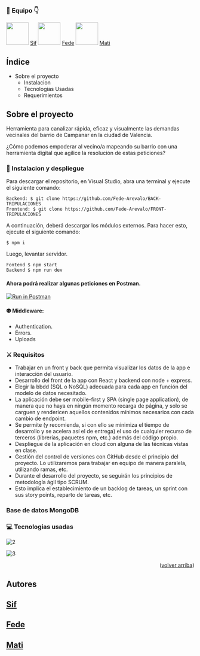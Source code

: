 ### 👋 Equipo 👇

<img src="https://media.licdn.com/dms/image/D4D03AQE3wHIBQO-RXA/profile-displayphoto-shrink_400_400/0/1668343626712?e=1680134400&v=beta&t=mz89SZ1oIqgtsYcq0jcJqpmukwe-9_EKEITNqMhOiIg" width="60"> [Sif](https://github.com/Sif03)
<img src="https://media.licdn.com/dms/image/D4D35AQGguOAobh22HA/profile-framedphoto-shrink_400_400/0/1673985276836?e=1675281600&v=beta&t=QIJathQ32PzD1kDq03OMkRQe2O8QuEssGUQg5hmYuSc" width="60"> [Fede](https://github.com/Fede-Arevalo)
<img src="https://media.licdn.com/dms/image/D4D03AQE-8XxZnjERHg/profile-displayphoto-shrink_400_400/0/1673467192390?e=1680134400&v=beta&t=lnl6MyCxgWKIrlNoQRR9b6E7SztkQPpRJe13dF_iH-s" width="60"> [Mati](https://github.com/msalvatore82)

## Índice

- Sobre el proyecto
  - Instalacion
  - Tecnologias Usadas
  - Requerimientos

## Sobre el proyecto

Herramienta para canalizar rápida, eficaz y visualmente las demandas vecinales del barrio de Campanar en la ciudad de Valencia.

¿Cómo podemos empoderar al vecino/a mapeando su barrio con una herramienta digital que agilice la resolución de estas peticiones?

### 💫 Instalacion y despliegue

Para descargar el repositorio, en Visual Studio, abra una terminal y ejecute el siguiente comando:

```
Backend: $ git clone https://github.com/Fede-Arevalo/BACK-TRIPULACIONES
Frontend: $ git clone https://github.com/Fede-Arevalo/FRONT-TRIPULACIONES
```

A continuación, deberá descargar los módulos externos. Para hacer esto, ejecute el siguiente comando:

```
$ npm i
```

Luego, levantar servidor.

```
Fontend $ npm start
Backend $ npm run dev
```

#### Ahora podrá realizar algunas peticiones en Postman.

[![Run in Postman](https://run.pstmn.io/button.svg)](https://documenter.getpostman.com/view/24077588/2s8ZDczKoh)

#### 👽 Middleware:

- Authentication.
- Errors.
- Uploads

### ⚔️ Requisitos

- Trabajar en un front y back que permita visualizar los datos de la app e interacción del usuario.
- Desarrollo del front de la app con React y backend con node + express.
- Elegir la bbdd (SQL o NoSQL) adecuada para cada app en función del modelo de datos necesitado.
- La aplicación debe ser mobile-first y SPA (single page application), de manera que no haya en ningún momento recarga de página, y solo se carguen y rendericen aquellos contenidos mínimos necesarios con cada cambio de endpoint.
- Se permite (y recomienda, si con ello se minimiza el tiempo de desarrollo y se acelera así el de entrega) el uso de cualquier recurso de terceros (librerías, paquetes npm, etc.) además del código propio.
- Despliegue de la aplicación en cloud con alguna de las técnicas vistas en clase.
- Gestión del control de versiones con GitHub desde el principio del proyecto. Lo utilizaremos para trabajar en equipo de manera paralela, utilizando ramas, etc.
- Durante el desarrollo del proyecto, se seguirán los principios de metodología ágil tipo SCRUM.
- Esto implica el establecimiento de un backlog de tareas, un sprint con sus story points, reparto de tareas, etc.

### Base de datos MongoDB

### 💻 Tecnologias usadas

![2](https://user-images.githubusercontent.com/105200893/214846935-99497e2c-a5c9-440e-911d-7daea69b830a.png)


![3](https://user-images.githubusercontent.com/105200893/214846721-10c75b31-1838-4706-86df-0d65ba9e744a.png)


<p align="right">(<a href="#readme-top">volver arriba</a>)</p>

## Autores

## [Sif](https://github.com/Sif03)

## [Fede](https://github.com/Fede-Arevalo)

## [Mati](https://github.com/msalvatore82)

